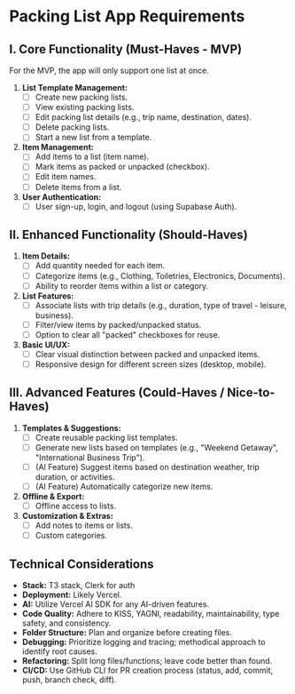 # Packing List App Requirements

## I. Core Functionality (Must-Haves - MVP)

For the MVP, the app will only support one list at once.

1.  **List Template Management:**
    - [ ] Create new packing lists.
    - [ ] View existing packing lists.
    - [ ] Edit packing list details (e.g., trip name, destination, dates).
    - [ ] Delete packing lists.
    - [ ] Start a new list from a template.
2.  **Item Management:**
    - [ ] Add items to a list (item name).
    - [ ] Mark items as packed or unpacked (checkbox).
    - [ ] Edit item names.
    - [ ] Delete items from a list.
3.  **User Authentication:**
    - [ ] User sign-up, login, and logout (using Supabase Auth).

## II. Enhanced Functionality (Should-Haves)

1.  **Item Details:**
    - [ ] Add quantity needed for each item.
    - [ ] Categorize items (e.g., Clothing, Toiletries, Electronics, Documents).
    - [ ] Ability to reorder items within a list or category.
2.  **List Features:**
    - [ ] Associate lists with trip details (e.g., duration, type of travel - leisure, business).
    - [ ] Filter/view items by packed/unpacked status.
    - [ ] Option to clear all "packed" checkboxes for reuse.
3.  **Basic UI/UX:**
    - [ ] Clear visual distinction between packed and unpacked items.
    - [ ] Responsive design for different screen sizes (desktop, mobile).

## III. Advanced Features (Could-Haves / Nice-to-Haves)

1.  **Templates & Suggestions:**
    - [ ] Create reusable packing list templates.
    - [ ] Generate new lists based on templates (e.g., "Weekend Getaway", "International Business Trip").
    - [ ] (AI Feature) Suggest items based on destination weather, trip duration, or activities.
    - [ ] (AI Feature) Automatically categorize new items.
2.  **Offline & Export:**
    - [ ] Offline access to lists.
3.  **Customization & Extras:**
    - [ ] Add notes to items or lists.
    - [ ] Custom categories.

## Technical Considerations

- **Stack:** T3 stack, Clerk for auth
- **Deployment:** Likely Vercel.
- **AI:** Utilize Vercel AI SDK for any AI-driven features.
- **Code Quality:** Adhere to KISS, YAGNI, readability, maintainability, type safety, and consistency.
- **Folder Structure:** Plan and organize before creating files.
- **Debugging:** Prioritize logging and tracing; methodical approach to identify root causes.
- **Refactoring:** Split long files/functions; leave code better than found.
- **CI/CD:** Use GitHub CLI for PR creation process (status, add, commit, push, branch check, diff).
